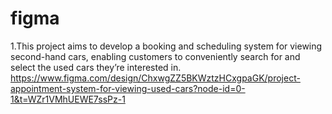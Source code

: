 # figma
1.This project aims to develop a booking and scheduling system for viewing second-hand cars, enabling customers to conveniently search for and select the used cars they’re interested in.
https://www.figma.com/design/ChxwgZZ5BKWztzHCxgpaGK/project-appointment-system-for-viewing-used-cars?node-id=0-1&t=WZr1VMhUEWE7ssPz-1
